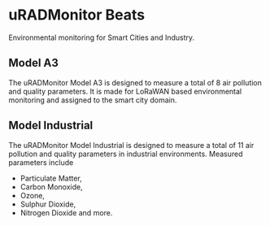 
# uRADMonitor Beats

Environmental monitoring for Smart Cities and Industry.

## Model A3

The uRADMonitor Model A3 is designed to measure a total of 8 air pollution and quality
parameters. It is made for LoRaWAN based environmental monitoring and assigned to the
smart city domain.

## Model Industrial

The uRADMonitor Model Industrial is designed to measure a total of 11 air pollution and
quality parameters in industrial environments. Measured parameters include

* Particulate Matter, 
* Carbon Monoxide, 
* Ozone, 
* Sulphur Dioxide, 
* Nitrogen Dioxide and more. 
  